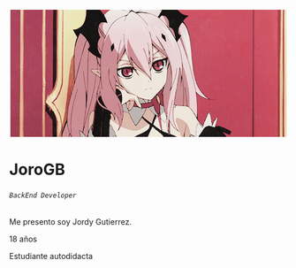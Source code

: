 <p align="center">

  <img src="Images/krul.gif" alt=""/>
</p>



# JoroGB
###### `BackEnd Developer`


Me presento soy Jordy Gutierrez.

18 años

Estudiante autodidacta



<!--
**JoroGB/JoroGB** is a ✨ _special_ ✨ repository because its `README.md` (this file) appears on your GitHub profile.

Here are some ideas to get you started:

- 🔭 I’m currently working on ...
- 🌱 I’m currently learning ...
- 👯 I’m looking to collaborate on ...
- 🤔 I’m looking for help with ...
- 💬 Ask me about ...
- 📫 How to reach me: ...
- 😄 Pronouns: ...
- ⚡ Fun fact: ...
-->
